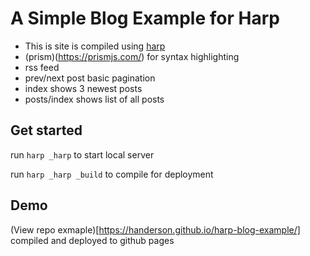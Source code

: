 # A Simple Blog Example for Harp

* This is site is compiled using [harp](http://harpjs.com)
* (prism)(https://prismjs.com/) for syntax highlighting
* rss feed
* prev/next post basic pagination
* index shows 3 newest posts
* posts/index shows list of all posts

## Get started

run `harp _harp` to start local server


run `harp _harp _build` to compile for deployment

## Demo

(View repo exmaple)[https://handerson.github.io/harp-blog-example/] compiled and deployed to github pages